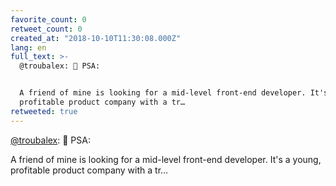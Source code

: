 ```yaml
---
favorite_count: 0
retweet_count: 0
created_at: "2018-10-10T11:30:08.000Z"
lang: en
full_text: >-
  @troubalex: 📢 PSA: 


  A friend of mine is looking for a mid-level front-end developer. It's a young,
  profitable product company with a tr…
retweeted: true
---
```


[@troubalex](https://twitter.com/troubalex): 📢 PSA:

A friend of mine is looking for a mid-level front-end developer. It's a young,
profitable product company with a tr…
